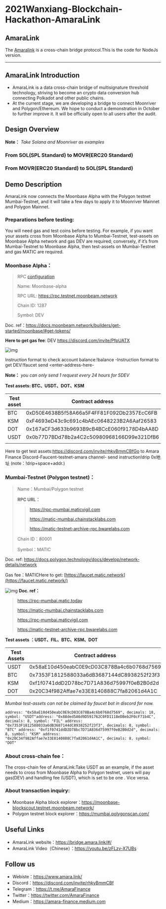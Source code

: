 # 2021Wanxiang-Blockchain-Hackathon-AmaraLink

## AmaraLink

The [Amaralink](https://bridge.amara.link/#/) is a cross-chain bridge protocol.This is the code for NodeJs version.

***

## AmaraLink Introduction

- AmaraLink is a data cross-chain bridge of multisignature threshold technology, striving to become an crypto data conversion hub connecting Polkadot and other public chains. 
- At the current stage, we are developing a bridge to connect Moonriver and Polygon/Ethereum. We hope to conduct a demonstration in October to further improve it. 
It will be officially open to all users after the audit.

## Design Overview

**Note：** *Take Solana and Moonriver as examples*

### From SOL(SPL Standard) to MOVR(ERC20 Standard)


### From MOVR(ERC20 Standard) to SOL(SPL Standard) 



## Demo Description

AmaraLink now connects the Moonbase Alpha with the Polygon testnet Mumbai-Testnet, and it will take a few days to apply it to Moonriver Mainnet and Polygon Mainnet.



### **Preparations before testing:**

You will need gas and test coins before testing. For example, if you want your assets cross from Moonbase Alpha to Mumbai-Testnet, test-assets on Moonbase Alpha network and gas DEV are required; conversely, if it’s from Mumbai-Testnet to Moonbase Alpha, then test-assets on Mumbai-Testnet and gas MATIC are required.



### **Moonbase Alpha：**

> RPC [configuration](https://docs.google.com/document/d/1coHhl6UN8sYkKUVEnuyVii0F8W7bPDIUFBfuF6uBOMc/edit#heading=h.eubhpwcb1b7q)
>
> Name: Moonbase-alpha
>
> RPC URL: https://rpc.testnet.moonbeam.network
>
> Chain ID: 1287
>
> Symbol: DEV



Doc. ref：https://docs.moonbeam.network/builders/get-started/moonbase/#get-tokens/

**Here to get gas fee**: DEV https://discord.com/invite/PfpUATX



![img](https://lh4.googleusercontent.com/Rigrztidvqb5c8LzEvDYQKq08PSSb9VizHGsj8Nu2z4kZEaUY1m76v-38W9eStEgUlAWn10ICiLRZrK34dHUkwlaytjw9I5-cQi6_KIFjJTe72hP4I9jucNxL4Qvd_Z47UUkvPQJ=s1600)



Instruction format to check account balance:!balance <enter-address-here->-Instruction format to get DEV:!faucet send <enter-address-here-

**Note：**   *you can only send 1 request every 24 hours for 5DEV*

**Test assets: BTC、USDT、DOT、KSM** 

| Test asset | Contract address                           |
| ---------- | ------------------------------------------ |
| BTC        | 0xD50E4638B5f58A66a5F4FF81F092Db2357EcC6FB |
| KSM        | 0xF4693eD43c9c691c4bAEc0648223B2A6Aaf26583 |
| DOT        | 0x167aCF3d633b9693B9cB4BCcE060f9178D4bAA8D |
| USDT       | 0x0b77D7BDd78b2a4C2c50980968166D99e321DfB6 |
|            |                                            |

Here to get test assets:https://discord.com/invite/rhkyBmmCBfGo to Amara Finance Discord-Faucent-testnet-amara channel- send instruction!drip 0x地址 (note：!drip+space+addr.)



### Mumbai-Testnet (Polygon testnet)：

> Name：Mumbai/Polygon testnet
>
> **RPC URL：**
>
> > https://rpc-mumbai.maticvigil.com
> >
> > https://matic-mumbai.chainstacklabs.com
> >
> > https://matic-testnet-archive-rpc.bwarelabs.com
>
> Chain ID：80001
>
> Symbol：MATIC



Doc. ref: https://docs.polygon.technology/docs/develop/network-details/network

Gas fee：MATICHere to get: [https://faucet.matic.network](https://faucet.matic.network/)

![img](https://lh3.googleusercontent.com/x0nO2ly0hpFAjWfMTRm_-1Ng4E6c5cNc1M2ddurU5CZCs4fMbdg1zVQZF7PrY0yTBXeLWlD7DH_RPIZjirTTnuFS1fONGKAU5aoIwI6mYcY1gQ13qxHzU_eeikcdzTrg3qULifCx=s1600)
**Doc. ref：**

> https://rpc-mumbai.matic.today  
>
> https://matic-mumbai.chainstacklabs.com 
>
> https://rpc-mumbai.maticvigil.com 
>
> https://matic-testnet-archive-rpc.bwarelabs.com



**Test assets ：USDT、FIL、BTC、KSM、DOT**

| Test Assets | Contract address                           |
| ----------- | ------------------------------------------ |
| USDT        | 0x58aE10d450eabC0E9cD03C878Ba4c6b0768d7569 |
| BTC         | 0x7353F1812588033a6dB3687144dC8938252f23f3 |
| KSM         | 0xf1f0741ddD2D78bc7D71A836d75997f0eB2B0d2d |
| DOT         | 0x20C34f982Affae7e33E8140888C7fa82061d4A1C |

*Mumbai test-assets can not be claimed by faucet bot in discord for now.*

```
address: "0x58aE10d450eabC0E9cD03C878Ba4c6b0768d7569", decimals: 18, symbol: "USDT"address: "0x88ded5A6d9D591762C0FD1118eDBeb2F0cF71b4C", decimals: 8, symbol: "FIL" address: "0x7353F1812588033a6dB3687144dC8938252f23f3", decimals: 8, symbol: "BTC" address: "0xf1f0741ddD2D78bc7D71A836d75997f0eB2B0d2d", decimals: 8, symbol: "KSM" address: "0x20C34f982Affae7e33E8140888C7fa82061d4A1C", decimals: 8, symbol: "DOT"
```



### **About cross-chain fee：**

The cross-chain fee of AmaraLink:Take USDT as an example, if the asset needs to cross from Moonbase Alpha to Polygon testnet, users will pay gas(DEV) and handling fee (USDT), which is set to be one . Vice versa.



### **About transaction inquiry:**

- Moonbase Alpha block explorer：https://moonbase-blockscout.testnet.moonbeam.network/
- Polygon testnet block explorer：https://mumbai.polygonscan.com/



## Useful Links
- AmaraLink website：https://bridge.amara.link/#/
- AmaraLink Video（Chinese）：https://youtu.be/zFLzv-X7UBs

## Follow us
- Webiste：https://www.amara.link/
- Discord：https://discord.com/invite/rhkyBmmCBf
- Telegram：https://t.me/AmaraFinance
- Twitter：https://twitter.com/AmaraFinance
- Medium：https://amara-finance.medium.com
